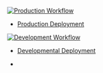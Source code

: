 [![Production Workflow](https://github.com/jc2476/project4/actions/workflows/prod.yml/badge.svg)](https://github.com/jc2476/project4/actions/workflows/prod.yml)

* [Production Deployment](https://project-4-prod.herokuapp.com/)


[![Development Workflow](https://github.com/jc2476/project4/actions/workflows/dev.yml/badge.svg)](https://github.com/jc2476/project4/actions/workflows/dev.yml)

* [Developmental Deployment](https://project-4-dev.herokuapp.com/)

*